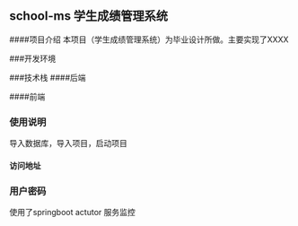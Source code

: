 ## school-ms 学生成绩管理系统

####项目介绍
本项目（学生成绩管理系统）为毕业设计所做。主要实现了XXXX


###开发环境


###技术栈
####后端

####前端


### 使用说明
导入数据库，导入项目，启动项目

#### 访问地址

### 用户密码


使用了springboot actutor 服务监控


